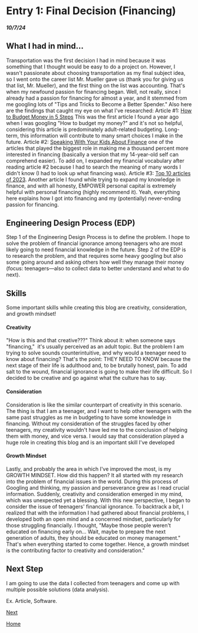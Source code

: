 # Entry 1: Final Decision (Financing)
##### 10/7/24

## What I had in mind...

Transportation was the first decision I had in mind because it was something that I thought would be easy to do a project on. However, I wasn't passionate about choosing transportation as my final subject idea, so I went onto the career list Mr. Mueller gave us (thank you for giving us that list, Mr. Mueller), and the first thing on the list was accounting. That's when my newfound passion for financing began. Well, not really, since I already had a passion for financing for almost a year, and it stemmed from me googling lots of "Tips and Tricks to Become a Better Spender." Also here are the findings that caught my eye on what I've researched: Article #1: [How to Budget Money in 5 Steps](https://www.nerdwallet.com/article/finance/how-to-budget) This was the first article I found a year ago when I was googling "How to budget my money?" and it's not so helpful, considering this article is predominately adult-related budgeting. Long-term, this information will contribute to many smart choices I make in the future. Article #2: [Speaking With Your Kids About Finance](https://www.rocketmoney.com/learn/personal-finance/money-talks-speaking-with-your-kids-about-finances) one of the articles that played the biggest role in making me a thousand percent more interested in financing (basically a version that my 14-year-old self can comprehend easier). To add on, I expanded my financial vocabulary after reading article #2 because I had to search the meaning of many words I didn't know (I had to look up what financing was). Article #3: [Top 10 articles of 2023](https://www.empower.com/the-currency/play/top-10-articles-2023). Another article I found while trying to expand my knowledge in finance, and with all honesty, EMPOWER personal capital is extremely helpful with personal financing (highly recommend it). Yeah, everything here explains how I got into financing and my (potentially) never-ending passion for financing.

## Engineering Design Process (EDP)

Step 1 of the Engineering Design Process is to define the problem. I hope to solve the problem of financial ignorance among teenagers who are most likely going to need financial knowledge in the future. Step 2 of the EDP is to research the problem, and that requires some heavy googling but also some going around and asking others how well they manage their money (focus: teenagers—also to collect data to better understand and what to do next).

## Skills 

Some important skills while creating this blog are creativity, consideration, and growth mindset!

#### Creativity

"How is this and that creative???" Think about it: when someone says "financing,"  it's usually perceived as an adult topic. But the problem I am trying to solve sounds counterintuitive, and why would a teenager need to know about financing? That's the point: THEY NEED TO KNOW because the next stage of their life is adulthood and, to be brutally honest, pain. To add salt to the wound, financial ignorance is going to make their life difficult. So I decided to be creative and go against what the culture has to say.

#### Consideration

Consideration is like the similar counterpart of creativity in this scenario. The thing is that I am a teenager, and I want to help other teenagers with the same past struggles as me in budgeting to have some knowledge in financing. Without my consideration of the struggles faced by other teenagers, my creativity wouldn't have led me to the conclusion of helping them with money, and vice versa. I would say that consideration played a huge role in creating this blog and is an important skill I've developed

#### Growth Mindset

Lastly, and probably the area in which I've improved the most, is my GROWTH MINDSET. How did this happen? It all started with my research into the problem of financial issues in the world. During this process of Googling and thinking, my passion and perseverance grew as I read crucial information. Suddenly, creativity and consideration emerged in my mind, which was unexpected yet a blessing. With this new perspective, I began to consider the issue of teenagers' financial ignorance. To backtrack a bit, I realized that with the information I had gathered about financial problems, I developed both an open mind and a concerned mindset, particularly for those struggling financially. I thought, "Maybe those people weren't educated on financing early on... Wait, maybe to prepare the next generation of adults, they should be educated on money management." That's when everything started to come together. Hence, a growth mindset is the contributing factor to creativity and consideration."

## Next Step

I am going to use the data I collected from teenagers and come up with multiple possible solutions (data analysis).

Ex. Article, Software.

[Next](entry02.md)

[Home](../README.md)
